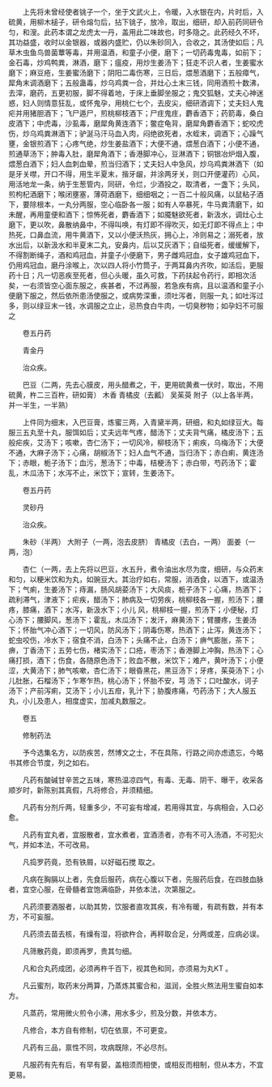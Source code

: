 <!-- { "loadSidebar": true } -->
　　上先将未曾经使者铫子一个，坐于文武火上，令暖，入水银在内，片时后，入硫黄，用柳木槌子，研令熔匀后，拈下铫子，放冷，取出，细研，却入前药同研令匀，和溲。此药本谓之龙虎太一丹，盖用此二味故也，时多隐之。此药经久不坏，其功益盛，收时以金银器，或器内盛贮，仍以朱砂同入，合收之，其汤使如后；凡草木虫鱼鸟兽菌蕈等毒，并用温酒，和童子小便，磨下；一切药毒鬼毒，如前下；金石毒，炒鸡鸭粪，淋酒，磨下；瘟疫，用炒生姜汤下；狂走不识人者，生姜蜜水磨下；麻豆疮，生姜蜜汤磨下；阴阳二毒伤寒，三日后，煨葱酒磨下；五般瘴气，犀角末调酒磨下；五般蛊毒，炒乌鸡粪一合，并灶心土末三钱，同用酒煎十数沸，去滓，磨药，五更初服，脚不得着地，于床上垂脚坐服之；鬼交狐魅，丈夫心神迷惑，妇人则情意狂乱，或怀鬼孕，用桃仁七个，去皮尖，细研酒调下；丈夫妇人鬼疟并用猪胆酒下；飞尸遁尸，煎桃柳枝酒下；尸疰鬼疰，麝香酒下；药箭毒，桑白皮酒下；中虎毒，沙虱毒，磨犀角黄连酒下；鳖症龟背，磨犀角麝香酒下；蛇咬虎伤，炒乌鸡粪淋酒下；驴涎马汗马血入肉，闷绝欲死者，水蛭末，调酒下；心躁气壅，金银煎酒下；心疼气绝，炒生姜盐酒下；大便不通，煨葱白酒下；小便不通，煎通草汤下；肿毒入肚，磨犀角酒下；香港脚冲心，豆淋酒下；铜银冶炉烟入腹，煨葱白酒下；妇人血刺血晕，煎当归酒下；丈夫妇人中急风，炒乌鸡粪淋酒下（如是牙关噤，开口不得，用生半夏末，揩牙龈，并涂两牙关，则口开便灌药）心风，用活地龙一条，纳于生葱管内，同研，令烂，少酒投之，取清者，一盏下；头风，煎枸杞酒磨下；喉闭壅塞，薄荷酒磨下，细细咽之；一百二十般风痛，以鼠粘子酒下，要除根本，一丸分两服，空心临卧各一服；如有人卒暴死，牛马粪清磨下，如未醒，再用童便和酒下；惊怖死者，麝香酒下；如魇魅欲死者，新汲水，调灶心土磨下，更以吹，鼻散纳鼻中，不得叫唤，有灯即不得吹灭，如无灯即不得点上；中热死，口鼻血流，用牛黄酒下，又以小便沃热灰，拥心上，冷则易之；溺死者，放水出后，以新汲水和半夏末二丸，安鼻内，后以艾灰酒下；自缢死者，缓缓解下，不得割断绳子，酒和鸡冠血，并童子小便磨下，男子雌鸡冠血，女子雄鸡冠血下，仍用鸡冠血，磨丹涂喉上，次以四人将小竹筒子，于两耳鼻内齐吹，如活后，更服药十日；凡一切恶疾至死者，但心头暖，虽久可救，下药扶起令药行，即相次活矣，一右须皆空心面东服之，疾甚者，不过再服，若急疾有病，且以温酒和童子小便磨下服之，然后依所患汤使服之，或病势深重，须吐泻者，则服一丸；如吐泻过多，则以绿豆末一钱，水调服之立止，忌热食白牛肉，一切臭秽物；如孕妇不可服之

　　卷五丹药

　　青金丹

　　治众疾。

　　巴豆（二两，先去心膜皮，用头醋煮之，干，更用硫黄煮一伏时，取出，不用硫黄，杵二三百杵，研如膏） 木香 青橘皮（去瓤） 吴茱萸 附子（以上各半两，并一半生，一半熟）

　　上件同为细末，入巴豆膏，炼蜜三两，入青黛半两，研细，和丸如绿豆大。每服三五丸至十丸，服饵如后；丈夫远年气疼，醋汤下；丈夫背气痛，橘皮汤下；五般疟疾，艾汤下；咳嗽，杏仁汤下；一切风冷，柳枝汤下；痢疾，乌梅汤下；大便不通，大麻子汤下；心痛，胡椒汤下；妇人血气不通，当归汤下；赤白痢，黄连汤下；赤眼，栀子汤下；血污，葱汤下；中毒，桔梗汤下；赤白带，芍药汤下；霍乱，木瓜汤下；水泻不止，米饮下；宣转，生姜汤下。

　　卷五丹药

　　灵砂丹

　　治众疾。

　　朱砂（半两） 大附子（一两，泡去皮脐） 青橘皮（去白，一两） 面姜（一两，泡）

　　杏仁（一两，去上先将以巴豆，水五升，煮令油出水尽为度，细研，与众药末和匀，以粳米饮和为丸，如豌豆大。其治疗如右，常服，消酒食，以酒下，或温汤下；气痢，生姜汤下；痔漏，肠风胡荽汤下；大风痰，栀子汤下；心痛，热酒下；疏利滞气，津液下；疟疾，醋汤下；肺病及一切劳疾，桃柳枝各一握，煎汤下；腰疼，膝痛，酒下；水泻，新汲水下；小儿 风，桃柳枝一握，煎汤下；小便秘，灯心汤下；腰脚风，葱汤下；霍乱，木瓜汤下；发汗，麻黄汤下；臂腰疼，生姜汤下；怀胎气冲心酒下；一切风，防风汤下；阴毒伤寒，热酒下；止泻，黄连汤下；蛇虫咬伤，冷水下；宿食不消，白汤下；头痛不止，白汤下；痹气膨胀，茶下；痹，丁香汤下；五劳七伤，楮实汤下；口疮，枣汤下；香港脚上冲胸，热汤下；心痛打损，酒下；伤食，各随原色汤下；败血不散，米饮下；难产，黄叶汤下；小便涩，大黄汤下；肺气咳嗽，杏仁汤下；眼昏黑花，黑豆汤下；牙疼，茱萸汤下；小儿肚胀，石榴汤下；乍寒乍热，桃心汤下；怀胎不安，芎 汤下；口吐酸水，诃子汤下；产前泻痢，艾汤下；小儿五疳，乳汁下；胁腹疼痛，芍药汤下；大人服五丸，小儿及患人，相度虚实，加减丸数服之。

　　卷五

　　修制药法

　　予今选集名方，以防疾苦，然博文之士，不在具陈，行路之间亦虑遗忘，今略书其修合节度，列之如右。

　　凡药有酸碱甘辛苦之五味，寒热温凉四气，有毒、无毒、阴干、曝干，收采各顺岁时，新陈别其真假，凡将修合，并须精细。

　　凡药有分剂斤两，轻重多少，不可妄有增减，若用得其宜，与病相会，入口必愈。

　　凡药有宜丸者，宜服散者，宜水煮者，宜酒渍者，亦有不可入汤酒，不可犯火气，并如本法，不可改易。

　　凡捣罗药竟，恐有铁屑，以好磁石搅 取之。

　　凡病在胸膈以上者，先食后服药，病在心腹以下者，先服药后食，在四肢血脉者，宜空心服，在骨髓者宜饱满临卧，并依本法，次第服之。

　　凡药须要酒服者，以助其势，饮服者直攻其疾，有冷有暖，有疏有数，并有本方，不可妄服。

　　凡药须去苗去核，有燥有湿，将欲杵合，再秤取合足，分两或差，应病必误。

　　凡筛散药竟，即须再罗，贵其匀细。

　　凡和合丸药成团，必须再杵千百下，视其色和同，亦须易为丸KT 。

　　凡云蜜剂，取药末分两算，乃蒸炼其蜜合和，滋润，全胜火熬法用生蜜自如本方。

　　凡蒸药，常用微火煎令小沸，用水多少，煎及分数，并依本方。

　　凡修合，本方自有修制，切在依禀，不可更变。

　　凡药有三品，禀性不同，攻病既除，不必尽剂。

　　凡服药有先有后，有早有晏，盖相须而相使，或相反而相制，但从本方，不宜更易。

　　
